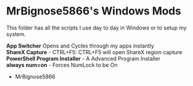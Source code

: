 # MrBignose5866's Windows Mods

This folder has all the scripts I use day to day in Windows or to setup my system.

**App Switcher** Opens and Cycles through my apps instantly <br>
**ShareX Capture** - CTRL+F5: CTRL+F5 will open ShareX region capture <br>
**PowerShell Program Installer** - A Advanced Program Installer <br>
**always num=on** - Forces NumLock to be On <br>

 - MrBignose5866
